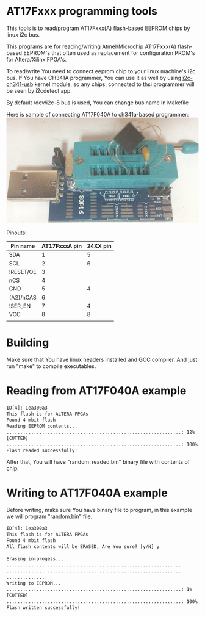 # AT17Fxxx programming tools
This tools is to read/program AT17Fxxx(A) flash-based EEPROM chips by linux i2c bus.

This programs are for reading/writing Atmel/Microchip AT17Fxxx(A) flash-based EEPROM's that often used as replacement for configuration PROM's for Altera/Xilinx FPGA's.

To read/write You need to connect eeprom chip to your linux machine's i2c bus. If You have CH341A programmer, You can use it as well by using [i2c-ch341-usb](https://github.com/gschorcht/i2c-ch341-usb.git) kernel module, so any chips, connected to thsi programmer will be seen by i2cdetect app.

By default /dev/i2c-8 bus is used, You can change bus name in Makefile

Here is sample of connecting AT17F040A to ch341a-based programmer:
![ch341a-prog](ch341a_at17fxxx.jpg)

Pinouts:

Pin name|AT17FxxxA pin|24XX pin
-- | -- | --
SDA|1|5
SCL|2|6
!RESET/OE|3| 
nCS|4| 
GND|5|4
(A2)/nCAS|6| 
!SER_EN|7|4
VCC|8|8
||

# Building
Make sure that You have linux headers installed and GCC compiler. And just run "make" to compile executables.

# Reading from AT17F040A example
```./flash_dump random_readed.bin 
ID[4]: 1ea300a3
This flash is for ALTERA FPGAs
Found 4 mbit flash
Reading EEPROM contents...
................................................................: 12%
[CUTTED]
................................................................: 100%
Flash readed successfully!
```
After that, You will have "random_readed.bin" binary file with contents of chip.

# Writing to AT17F040A example
Before writing, make sure You have binary file to program, in this example we will program "random.bin" file.
```./flash_prog random.bin 
ID[4]: 1ea300a3
This flash is for ALTERA FPGAs
Found 4 mbit flash
All flash contents will be ERASED, Are You sure? [y/N] y

Erasing in-progess...
................................................................
................................................................
...............
Writing to EEPROM...
................................................................: 1%
[CUTTED]
................................................................: 100%
Flash written successfully!
```
